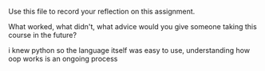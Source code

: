 Use this file to record your reflection on this assignment. 

What worked, what didn't, what advice would you give someone taking this course in the future?


i knew python so the language itself was easy to use, understanding how oop works is an ongoing process